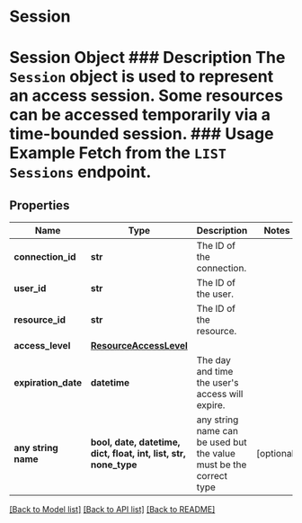 # Session

# Session Object ### Description The `Session` object is used to represent an access session. Some resources can be accessed temporarily via a time-bounded session.  ### Usage Example Fetch from the `LIST Sessions` endpoint.

## Properties
Name | Type | Description | Notes
------------ | ------------- | ------------- | -------------
**connection_id** | **str** | The ID of the connection. | 
**user_id** | **str** | The ID of the user. | 
**resource_id** | **str** | The ID of the resource. | 
**access_level** | [**ResourceAccessLevel**](ResourceAccessLevel.md) |  | 
**expiration_date** | **datetime** | The day and time the user&#39;s access will expire. | 
**any string name** | **bool, date, datetime, dict, float, int, list, str, none_type** | any string name can be used but the value must be the correct type | [optional]

[[Back to Model list]](../README.md#documentation-for-models) [[Back to API list]](../README.md#documentation-for-api-endpoints) [[Back to README]](../README.md)


